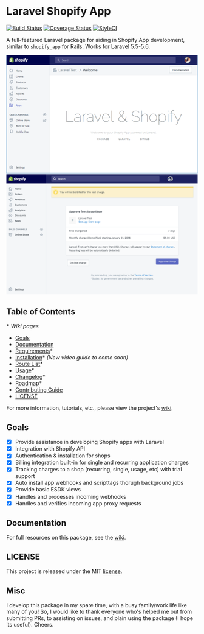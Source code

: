 # Laravel Shopify App

[![Build Status](https://secure.travis-ci.org/ohmybrew/laravel-shopify.png?branch=master)](http://travis-ci.org/ohmybrew/laravel-shopify)
[![Coverage Status](https://coveralls.io/repos/github/powermobileteam/laravel-shopify/badge.svg?branch=master)](https://coveralls.io/github/ohmybrew/laravel-shopify?branch=master)
[![StyleCI](https://styleci.io/repos/96462257/shield?branch=master)](https://styleci.io/repos/96462257)


A full-featured Laravel package for aiding in Shopify App development, similar to `shopify_app` for Rails. Works for Laravel 5.5-5.6.

![Screenshot](https://github.com/powermobileteam/laravel-shopify/raw/master/screenshot.png)
![Screenshot: Billable](https://github.com/powermobileteam/laravel-shopify/raw/master/screenshot-billable.png)

## Table of Contents

__*__ *Wiki pages*

- [Goals](#goals)
- [Documentation](#documentation)
- [Requirements](https://github.com/powermobileteam/laravel-shopify/wiki/Requirements)*
- [Installation](https://github.com/powermobileteam/laravel-shopify/wiki/Installation)*  *(New video guide to come soon)*
- [Route List](https://github.com/powermobileteam/laravel-shopify/wiki/Route-List)*
- [Usage](https://github.com/powermobileteam/laravel-shopify/wiki/Usage)*
- [Changelog](https://github.com/powermobileteam/laravel-shopify/wiki/Changelog)*
- [Roadmap](https://github.com/powermobileteam/laravel-shopify/wiki/Roadmap)*
- [Contributing Guide](https://github.com/powermobileteam/laravel-shopify/blob/master/CONTRIBUTING.md)
- [LICENSE](#license)

For more information, tutorials, etc., please view the project's [wiki](https://github.com/powermobileteam/laravel-shopify/wiki).

## Goals

- [x] Provide assistance in developing Shopify apps with Laravel
- [x] Integration with Shopify API
- [x] Authentication & installation for shops
- [x] Billing integration built-in for single and recurring application charges
- [x] Tracking charges to a shop (recurring, single, usage, etc) with trial support
- [x] Auto install app webhooks and scripttags thorugh background jobs
- [x] Provide basic ESDK views
- [x] Handles and processes incoming webhooks
- [x] Handles and verifies incoming app proxy requests

## Documentation

For full resources on this package, see the [wiki](https://github.com/powermobileteam/laravel-shopify/wiki).


## LICENSE

This project is released under the MIT [license](https://github.com/powermobileteam/laravel-shopify/blob/master/LICENSE).

## Misc

I develop this package in my spare time, with a busy family/work life like many of you! So, I would like to thank everyone who's helped me out from submitting PRs, to assisting on issues, and plain using the package (I hope its useful). Cheers.
